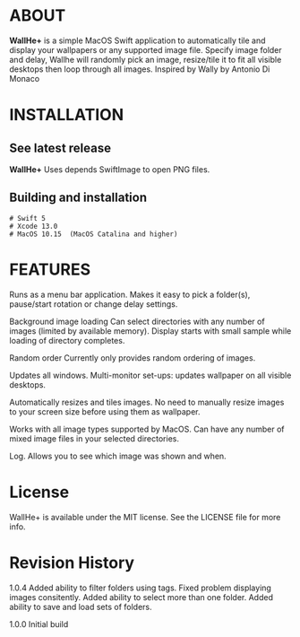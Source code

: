 # ABOUT

**WallHe+** is a simple MacOS Swift application to automatically tile and display your wallpapers or any supported image file.
Specify image folder and delay, Wallhe will randomly pick an image, resize/tile it to fit all visible desktops then loop through all images. 
Inspired by Wally by Antonio Di Monaco

# INSTALLATION

## See latest release

**WallHe+**
Uses depends SwiftImage to open PNG files. 

## Building and installation

    # Swift 5
    # Xcode 13.0
    # MacOS 10.15  (MacOS Catalina and higher)  

# FEATURES

Runs as a menu bar application.
Makes it easy to pick a folder(s), pause/start rotation or change delay settings.

Background image loading
Can select directories with any number of images (limited by available memory). Display starts with small sample while loading of directory completes.

Random order
Currently only provides random ordering of images.

Updates all windows.
Multi-monitor set-ups: updates wallpaper on all visible desktops.

Automatically resizes and tiles images.
No need to manually resize images to your screen size before using them as wallpaper.

Works with all image types supported by MacOS.
Can have any number of mixed image files in your selected directories.

Log.
Allows you to see which image was shown and when.

# License

WallHe+ is available under the MIT license. See the LICENSE file for more info.

# Revision History

1.0.4
Added ability to filter folders using tags.
Fixed problem displaying images consitently.
Added ability to select more than one folder.
Added ability to save and load sets of folders.

1.0.0 
Initial build
